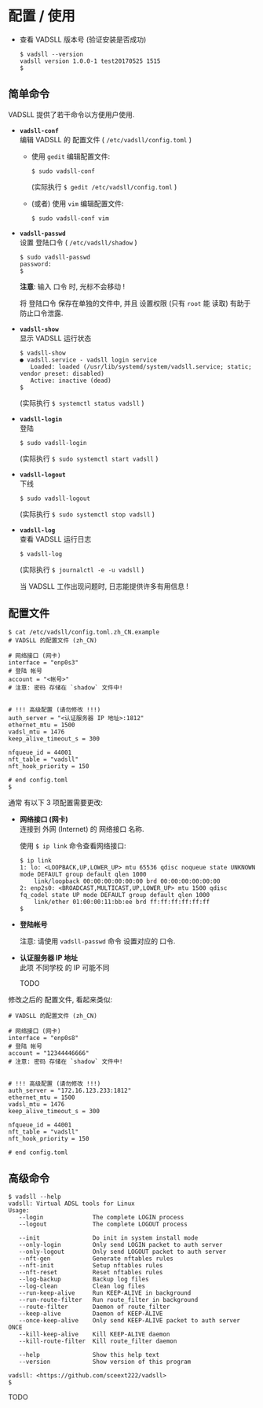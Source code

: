 <!-- vadsll/doc/zh_CN/
-->

# 配置 / 使用

+ 查看 VADSLL 版本号 (验证安装是否成功)

  ```
  $ vadsll --version
  vadsll version 1.0.0-1 test20170525 1515
  $
  ```

## 简单命令

VADSLL 提供了若干命令以方便用户使用.

+ **`vadsll-conf`** <br />
  编辑 VADSLL 的 配置文件 ( `/etc/vadsll/config.toml` )

  + 使用 `gedit` 编辑配置文件: <br />
    ```
    $ sudo vadsll-conf
    ```

    (实际执行 `$ gedit /etc/vadsll/config.toml` )

  + (或者) 使用 `vim` 编辑配置文件: <br />
    ```
    $ sudo vadsll-conf vim
    ```

+ **`vadsll-passwd`** <br />
  设置 登陆口令 ( `/etc/vadsll/shadow` )

  ```
  $ sudo vadsll-passwd
  password:
  $
  ```

  **注意**: 输入 口令 时, 光标不会移动 !

  将 登陆口令 保存在单独的文件中, 并且 设置权限 (只有 `root` 能 读取)
  有助于防止口令泄露.

+ **`vadsll-show`** <br />
  显示 VADSLL 运行状态

  ```
  $ vadsll-show
  ● vadsll.service - vadsll login service
     Loaded: loaded (/usr/lib/systemd/system/vadsll.service; static; vendor preset: disabled)
     Active: inactive (dead)
  $
  ```

  (实际执行 `$ systemctl status vadsll` )

+ **`vadsll-login`** <br />
  登陆

  ```
  $ sudo vadsll-login
  ```

  (实际执行 `$ sudo systemctl start vadsll` )

+ **`vadsll-logout`** <br />
  下线

  ```
  $ sudo vadsll-logout
  ```

  (实际执行 `$ sudo systemctl stop vadsll` )

+ **`vadsll-log`** <br />
  查看 VADSLL 运行日志

  ```
  $ vadsll-log
  ```

  (实际执行 `$ journalctl -e -u vadsll` )

  当 VADSLL 工作出现问题时, 日志能提供许多有用信息 !


## 配置文件

```
$ cat /etc/vadsll/config.toml.zh_CN.example
# VADSLL 的配置文件 (zh_CN)

# 网络接口 (网卡)
interface = "enp0s3"
# 登陆 帐号
account = "<帐号>"
# 注意: 密码 存储在 `shadow` 文件中!


# !!! 高级配置 (请勿修改 !!!)
auth_server = "<认证服务器 IP 地址>:1812"
ethernet_mtu = 1500
vadsl_mtu = 1476
keep_alive_timeout_s = 300

nfqueue_id = 44001
nft_table = "vadsll"
nft_hook_priority = 150

# end config.toml
$
```

通常 有以下 3 项配置需要更改:

+ **网络接口 (网卡)** <br />
  连接到 外网 (Internet) 的 网络接口 名称.

  使用 `$ ip link` 命令查看网络接口:

  ```
  $ ip link
  1: lo: <LOOPBACK,UP,LOWER_UP> mtu 65536 qdisc noqueue state UNKNOWN mode DEFAULT group default qlen 1000
      link/loopback 00:00:00:00:00:00 brd 00:00:00:00:00:00
  2: enp2s0: <BROADCAST,MULTICAST,UP,LOWER_UP> mtu 1500 qdisc fq_codel state UP mode DEFAULT group default qlen 1000
      link/ether 01:00:00:11:bb:ee brd ff:ff:ff:ff:ff:ff
  $
  ```

+ **登陆帐号**

  注意: 请使用 `vadsll-passwd` 命令 设置对应的 口令.

+ **认证服务器 IP 地址** <br />
  此项 不同学校 的 IP 可能不同

  TODO

修改之后的 配置文件, 看起来类似:

```
# VADSLL 的配置文件 (zh_CN)

# 网络接口 (网卡)
interface = "enp0s8"
# 登陆 帐号
account = "12344446666"
# 注意: 密码 存储在 `shadow` 文件中!


# !!! 高级配置 (请勿修改 !!!)
auth_server = "172.16.123.233:1812"
ethernet_mtu = 1500
vadsl_mtu = 1476
keep_alive_timeout_s = 300

nfqueue_id = 44001
nft_table = "vadsll"
nft_hook_priority = 150

# end config.toml
```


## 高级命令

```
$ vadsll --help
vadsll: Virtual ADSL tools for Linux
Usage:
   --login              The complete LOGIN process
   --logout             The complete LOGOUT process

   --init               Do init in system install mode
   --only-login         Only send LOGIN packet to auth server
   --only-logout        Only send LOGOUT packet to auth server
   --nft-gen            Generate nftables rules
   --nft-init           Setup nftables rules
   --nft-reset          Reset nftables rules
   --log-backup         Backup log files
   --log-clean          Clean log files
   --run-keep-alive     Run KEEP-ALIVE in background
   --run-route-filter   Run route_filter in background
   --route-filter       Daemon of route_filter
   --keep-alive         Daemon of KEEP-ALIVE
   --once-keep-alive    Only send KEEP-ALIVE packet to auth server ONCE
   --kill-keep-alive    Kill KEEP-ALIVE daemon
   --kill-route-filter  Kill route_filter daemon

   --help               Show this help text
   --version            Show version of this program

vadsll: <https://github.com/sceext222/vadsll>
$
```

TODO
